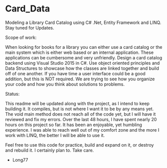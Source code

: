 # Card_Data
Modeling a Library Card Catalog using C# .Net, Entity Framework and LINQ. Stay tuned for Updates.

Scope of work:

When looking for books for a library you can either use a card catalog or the main system which is either web based or an internal application. These applications can be cumbersome and very unfriendly. Design a card catalog backend using Visual Studio 2015 in C#. Use object oriented principles and Data Structures to showcase how the classes are linked together and build off of one another. If you have time a user interface could be a good addition, but this is NOT required. We are trying to see how you organize your code and how you think about solutions to problems.

Status:

This readme will be updated along with the project, as I intend to keep building it. It compiles, but is not where I want it to be by any means yet. The void main method does not reach all of the code yet, but I will have it reviewed and fix my errors. Over the last 48 hours, I have spent nearly 20 hours on this project so far. It has been an enjoyable, yet humbling experience. I was able to reach well out of my comfort zone and the more I work with LINQ, the better I will be able to use it.

Feel free to use this code for practice, build and expand on it, or destroy and rebuild it. I certainly plan to. Take care.

- Long77
